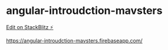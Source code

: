 # angular-introudction-mavsters

[Edit on StackBlitz ⚡️](https://stackblitz.com/edit/angular-introudction-mavsters)

https://angular-introudction-mavsters.firebaseapp.com/
